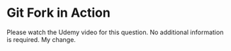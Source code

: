 # Git Fork in Action

Please watch the Udemy video for this question. No additional information is required.
My change.